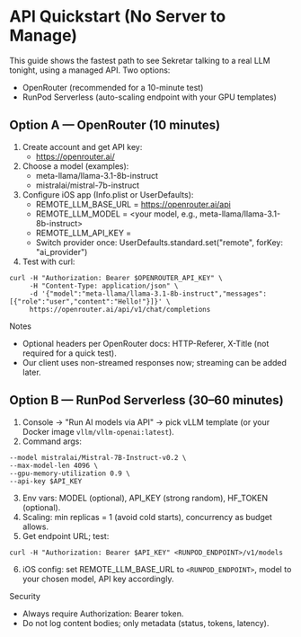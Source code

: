 API Quickstart (No Server to Manage)
===================================

This guide shows the fastest path to see Sekretar talking to a real LLM tonight, using a managed API. Two options:
- OpenRouter (recommended for a 10-minute test)
- RunPod Serverless (auto-scaling endpoint with your GPU templates)

Option A — OpenRouter (10 minutes)
----------------------------------
1) Create account and get API key:
   - https://openrouter.ai/
2) Choose a model (examples):
   - meta-llama/llama-3.1-8b-instruct
   - mistralai/mistral-7b-instruct
3) Configure iOS app (Info.plist or UserDefaults):
   - REMOTE_LLM_BASE_URL = https://openrouter.ai/api
   - REMOTE_LLM_MODEL = <your model, e.g., meta-llama/llama-3.1-8b-instruct>
   - REMOTE_LLM_API_KEY = <your OpenRouter key>
   - Switch provider once: UserDefaults.standard.set("remote", forKey: "ai_provider")
4) Test with curl:
```
curl -H "Authorization: Bearer $OPENROUTER_API_KEY" \
     -H "Content-Type: application/json" \
     -d '{"model":"meta-llama/llama-3.1-8b-instruct","messages":[{"role":"user","content":"Hello!"}]}' \
     https://openrouter.ai/api/v1/chat/completions
```
Notes
- Optional headers per OpenRouter docs: HTTP-Referer, X-Title (not required for a quick test).
- Our client uses non-streamed responses now; streaming can be added later.

Option B — RunPod Serverless (30–60 minutes)
-------------------------------------------
1) Console → "Run AI models via API" → pick vLLM template (or your Docker image `vllm/vllm-openai:latest`).
2) Command args:
```
--model mistralai/Mistral-7B-Instruct-v0.2 \
--max-model-len 4096 \
--gpu-memory-utilization 0.9 \
--api-key $API_KEY
```
3) Env vars: MODEL (optional), API_KEY (strong random), HF_TOKEN (optional).
4) Scaling: min replicas = 1 (avoid cold starts), concurrency as budget allows.
5) Get endpoint URL; test:
```
curl -H "Authorization: Bearer $API_KEY" <RUNPOD_ENDPOINT>/v1/models
```
6) iOS config: set REMOTE_LLM_BASE_URL to `<RUNPOD_ENDPOINT>`, model to your chosen model, API key accordingly.

Security
- Always require Authorization: Bearer token.
- Do not log content bodies; only metadata (status, tokens, latency).

